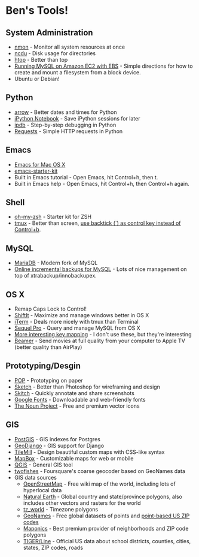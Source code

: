 Ben's Tools!
============

System Administration
---------------------
* [nmon](http://nmon.sourceforge.net/pmwiki.php) - Monitor all system resources at once
* [ncdu](http://dev.yorhel.nl/ncdu/scr) - Disk usage for directories
* [htop](http://hisham.hm/htop/) - Better than top
* [Running MySQL on Amazon EC2 with EBS](http://aws.amazon.com/articles/1663) - Simple directions for how to create and mount a filesystem from a block device.
* Ubuntu or Debian!

Python
------
* [arrow](http://crsmithdev.com/arrow/) - Better dates and times for Python
* [iPython Notebook](http://ipython.org/notebook.html) - Save iPython sessions for later
* [ipdb](http://www.gregaker.net/2012/apr/05/debugging-python-with-pdb-or-ipdb/) - Step-by-step debugging in Python
* [Requests](http://requests.readthedocs.org/en/latest/) - Simple HTTP requests in Python

Emacs
-----
* [Emacs for Mac OS X](http://emacsformacosx.com/)
* [emacs-starter-kit](https://github.com/technomancy/emacs-starter-kit)
* Built in Emacs tutorial - Open Emacs, hit Control+h, then t.
* Built in Emacs help - Open Emacs, hit Control+h, then Control+h again.

Shell
-----
* [oh-my-zsh](https://github.com/robbyrussell/oh-my-zsh) - Starter kit for ZSH
* [tmux](http://blog.hawkhost.com/2010/06/28/tmux-the-terminal-multiplexer/) - Better than screen, [use backtick (`) as control key instead of Control+b](https://github.com/aguynamedben/dotfiles/blob/master/.tmux.conf#L10).

MySQL
-----
* [MariaDB](https://mariadb.org/) - Modern fork of MySQL
* [Online incremental backups for MySQL](https://github.com/vitobotta/admin-scripts/blob/master/backup/xtrabackup.sh) - Lots of nice management on top of xtrabackup/innobackupex.

OS X
----
* Remap Caps Lock to Control!
* [ShiftIt](https://github.com/fikovnik/ShiftIt/releases) - Maximize and manage windows better in OS X
* [iTerm](http://www.iterm2.com/#/section/home) - Deals more nicely with tmux than Terminal
* [Sequel Pro](http://www.sequelpro.com/) - Query and manage MySQL from OS X
* [More interesting key mapping](http://stevelosh.com/blog/2012/10/a-modern-space-cadet/#modern-software) - I don't use these, but they're interesting
* [Beamer](http://beamer-app.com/) - Send movies at full quality from your computer to Apple TV (better quality than AirPlay)

Prototyping/Desgin
------------------
* [POP](https://popapp.in/) - Prototyping on paper
* [Sketch](http://www.bohemiancoding.com/sketch/) - Better than Photoshop for wireframing and design
* [Skitch](http://evernote.com/skitch/) - Quickly annotate and share screenshots
* [Google Fonts](https://www.google.com/fonts) - Downloadable and web-friendly fonts
* [The Noun Project](http://thenounproject.com/) - Free and premium vector icons

GIS
---
* [PostGIS](http://postgis.net/) - GIS indexes for Postgres
* [GeoDjango](https://docs.djangoproject.com/en/dev/ref/contrib/gis/) - GIS support for Django
* [TileMill](https://www.mapbox.com/tilemill/) - Design beautiful custom maps with CSS-like syntax
* [MapBox](https://www.mapbox.com/) - Customizable maps for web or mobile
* [QGIS](http://www.qgis.org/en/site/) - General GIS tool
* [twofishes](https://github.com/foursquare/twofishes) - Foursquare's coarse geocoder based on GeoNames data
* GIS data sources
  * [OpenStreetMap](http://wiki.openstreetmap.org/wiki/Downloading_data) - Free wiki map of the world, including lots of hyperlocal data
  * [Natural Earth](http://www.naturalearthdata.com/) - Global country and state/province polygons, also includes other vectors and rasters for the world
  * [tz_world](http://efele.net/maps/tz/world/) - Timezone polygons
  * [GeoNames](http://www.geonames.org/) - Free global datasets of points and [point-based US ZIP codes](http://download.geonames.org/export/zip/)
  * [Maponics](http://www.maponics.com/) - Best premium provider of neighborhoods and ZIP code polygons
  * [TIGER/Line](http://www.census.gov/geo/maps-data/data/tiger-line.html) - Official US data about school districts, counties, cities, states, ZIP codes, roads
